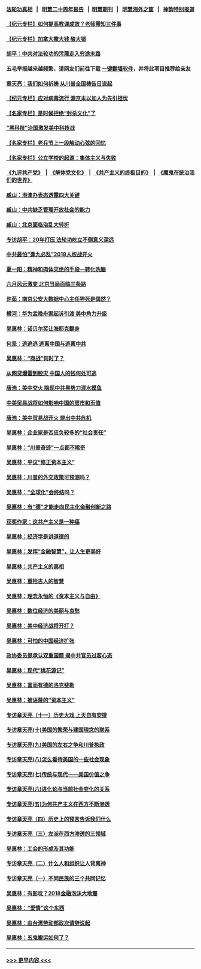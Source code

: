 #### [法轮功真相](https://github.com/gfw-breaker/truth/blob/master/README.md?t=0) &nbsp;&nbsp;|&nbsp;&nbsp; [明慧二十周年报告](https://github.com/gfw-breaker/mh-reports/blob/master/README.md?t=0) &nbsp;&nbsp;|&nbsp;&nbsp;[明慧期刊](https://github.com/gfw-breaker/mh-qikan) &nbsp;&nbsp;|&nbsp;&nbsp; [明慧海外之窗](https://github.com/gfw-breaker/mh-news/blob/master/README.md?t=0) &nbsp;&nbsp;|&nbsp;&nbsp; [神韵特别报道](https://github.com/gfw-breaker/mh-news/blob/master/shenyun.md?t=0)
#### [【纪元专栏】如何提高教课成效？老师需知三件事](../pages/nsc423/n12417848.md?t=07080452) 
#### [【纪元专栏】加拿大撒大钱 酿大错](../pages/nsc423/n12406564.md?t=07080452) 
#### [胡平：中共对法轮功的污蔑走入穷途末路](../pages/nsc423/n12266737.md?t=07080452) 
#### 五毛举报越来越频繁，请网友们前往下载 [一键翻墙软件](https://github.com/gfw-breaker/ssr-accounts)，并将此项目推荐给亲友
#### [章天亮：我们如何祈祷 从川普全国祷告日说起](../pages/nsc423/n11944627.md?t=07080452) 
#### [【纪元专栏】应对病毒流行 渥京未以加人为先引担忧](../pages/nsc423/n11875714.md?t=07080452) 
#### [【名家专栏】是时候拒绝“封杀文化”了](../pages/nsc423/n11814093.md?t=07080452) 
#### [“黑科技”治国激发美中科技战](../pages/nsc423/n11638056.md?t=07080452) 
#### [【名家专栏】老兵节上一段触动心弦的回忆](../pages/nsc423/n11646016.md?t=07080452) 
#### [【名家专栏】公立学校的起源：集体主义与失败](../pages/nsc423/n11601833.md?t=07080452) 
#### [《九评共产党》](https://github.com/begood0513/9ping.md/blob/master/README.md) &nbsp;|&nbsp; [《解体党文化》](../../../../jtdwh.md/blob/master/README.md)  &nbsp;|&nbsp; [《共产主义的终极目的》](../../../../gczydzjmd.md/blob/master/README.md) &nbsp;|&nbsp; [《魔鬼在统治我们的世界》](../../../../mgztzwmdsj.md/blob/master/README.md) 
#### [臧山：港澳办表态透露四大关键](../pages/nsc423/n11421628.md?t=07080452) 
#### [臧山：中共缺乏管理开放社会的能力](../pages/nsc423/n11407457.md?t=07080452) 
#### [臧山：北京面临治乱大转折](../pages/nsc423/n11406895.md?t=07080452) 
#### [专访胡平：20年打压 法轮功屹立不倒意义深远](../pages/nsc423/n11398800.md?t=07080452) 
#### [中共最怕“逢九必乱”2019人权战开火](../pages/nsc423/n11385248.md?t=07080452) 
#### [夏一阳：精神和肉体灭绝的手段—转化洗脑](../pages/nsc423/n11368250.md?t=07080452) 
#### [六月风云激变 北京当局面临三条路](../pages/nsc423/n11313668.md?t=07080452) 
#### [许茹：南京公安大数据中心主任猝死是偶然？](../pages/nsc423/n11064744.md?t=07080452) 
#### [横河：华为孟晚舟案起诉引渡 美中角力升级](../pages/nsc423/n11027230.md?t=07080452) 
#### [吴惠林：诺贝尔奖让海耶克翻身](../pages/nsc423/n10890049.md?t=07080452) 
#### [何坚：逃逃逃 逃离中国与逃离中共](../pages/nsc423/n10592891.md?t=07080452) 
#### [吴惠林：“商战”何时了？](../pages/nsc423/n10573558.md?t=07080452) 
#### [从网贷爆雷到股灾 中国人的钱何处可逃](../pages/nsc423/n10572800.md?t=07080452) 
#### [唐浩：美中交火 隐现中共黑势力混水摸鱼](../pages/nsc423/n10544040.md?t=07080452) 
#### [中美贸易战将如何影响中国的房市和币值](../pages/nsc423/n10543697.md?t=07080452) 
#### [唐浩：美中贸易战开火 烧出中共危机](../pages/nsc423/n10540126.md?t=07080452) 
#### [吴惠林：企业家是否应负较多的“社会责任”](../pages/nsc423/n10535022.md?t=07080452) 
#### [吴惠林：“川普奇迹”一点都不稀奇](../pages/nsc423/n10512808.md?t=07080452) 
#### [吴惠林：平议“修正资本主义”](../pages/nsc423/n10495724.md?t=07080452) 
#### [吴惠林：川普的外交政策可预测吗？](../pages/nsc423/n10462387.md?t=07080452) 
#### [吴惠林：“全球化”会终结吗？](../pages/nsc423/n10452838.md?t=07080452) 
#### [吴惠林：有“德”才能走向民主化金融创新之路](../pages/nsc423/n10432292.md?t=07080452) 
#### [获奖作家：这共产主义是一种癌](../pages/nsc423/n10431541.md?t=07080452) 
#### [吴惠林：经济学是讲道德的](../pages/nsc423/n10398014.md?t=07080452) 
#### [吴惠林：发挥“金融智慧”，让人生更美好](../pages/nsc423/n10375019.md?t=07080452) 
#### [吴惠林：共产主义的真相](../pages/nsc423/n10351394.md?t=07080452) 
#### [吴惠林：重拾古人的智慧](../pages/nsc423/n10337691.md?t=07080452) 
#### [吴惠林：理念永恒的《资本主义与自由》](../pages/nsc423/n10316274.md?t=07080452) 
#### [吴惠林：数位经济的美丽与哀愁](../pages/nsc423/n10292946.md?t=07080452) 
#### [吴惠林：美中经济战将开打？](../pages/nsc423/n10258825.md?t=07080452) 
#### [吴惠林：可怕的中国经济扩张](../pages/nsc423/n10219147.md?t=07080452) 
#### [政协委员提承认双重国籍 揭中共官员过客心态](../pages/nsc423/n10208809.md?t=07080452) 
#### [吴惠林：现代“桃花源记”](../pages/nsc423/n10185234.md?t=07080452) 
#### [吴惠林：富而有德的洛克斐勒](../pages/nsc423/n10142264.md?t=07080452) 
#### [吴惠林：被诬蔑的“资本主义”](../pages/nsc423/n10124816.md?t=07080452) 
#### [专访章天亮（十一）历史大戏 上天自有安排](../pages/nsc423/n10094905.md?t=07080452) 
#### [专访章天亮(十)美国的繁荣与建国理念的联系](../pages/nsc423/n10094899.md?t=07080452) 
#### [专访章天亮(九)美国的左右之争和川普执政](../pages/nsc423/n10094889.md?t=07080452) 
#### [专访章天亮(八)怎么看待美国的一些社会现象](../pages/nsc423/n10094857.md?t=07080452) 
#### [专访章天亮(七)传统与现代——美国价值之争](../pages/nsc423/n10093140.md?t=07080452) 
#### [专访章天亮(六)进化论与当前社会变化的关系](../pages/nsc423/n10092036.md?t=07080452) 
#### [专访章天亮(五)为何共产主义在西方不断渗透](../pages/nsc423/n10083620.md?t=07080452) 
#### [专访章天亮（四）历史上的预言告诉我们什么](../pages/nsc423/n10083606.md?t=07080452) 
#### [专访章天亮（三）左派在西方渗透的三领域](../pages/nsc423/n10081115.md?t=07080452) 
#### [吴惠林：工会的形成及其功能](../pages/nsc423/n10080633.md?t=07080452) 
#### [专访章天亮（二）什么人和组织让人背离神](../pages/nsc423/n10076637.md?t=07080452) 
#### [专访章天亮（一）不同民族的三个共同记忆](../pages/nsc423/n10074188.md?t=07080452) 
#### [吴惠林：有影呒？2018金融泡沫大地震](../pages/nsc423/n10040534.md?t=07080452) 
#### [吴惠林：“爱情”这个东西](../pages/nsc423/n10019423.md?t=07080452) 
#### [吴惠林：由台湾劳动部政次请辞说起](../pages/nsc423/n9979679.md?t=07080452) 
#### [吴惠林：五鬼搬运如何了？](../pages/nsc423/n9925338.md?t=07080452) 

----
#### [ >>> 更早内容 <<< ](../indexes/nsc423-earlier.md)
